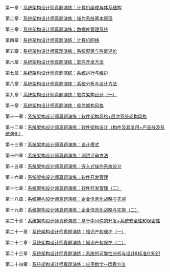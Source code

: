 第一章：[系统架构设计师真题演练：计算机组成与体系结构](https://mp.weixin.qq.com/s?__biz=Mzg5NTE5ODUzMA==&mid=2247486524&idx=1&sn=b36aff56cff480cea0f915a9b7c67371&chksm=c012b811f7653107dd3914f4ec2718bc8962dc856912b0639e1172b9b2d60d2ea93423956866&token=389628566&lang=zh_CN#rd)

第二章：[系统架构设计师真题演练：操作系统基本原理](https://mp.weixin.qq.com/s?__biz=Mzg5NTE5ODUzMA==&mid=2247486894&idx=1&sn=243aa35c900c54cc47a36182ed398c64&chksm=c012b983f7653095355d001b846e6233aa2f4ab72493f63cec0602996a0dc1f2ecbeda407fb0&token=389628566&lang=zh_CN#rd)

第三章：[系统架构设计师真题演练：数据库管理系统](https://mp.weixin.qq.com/s?__biz=Mzg5NTE5ODUzMA==&mid=2247487340&idx=1&sn=f81107eb48c8fc60dddc37cb17ab4f82&chksm=c012bb41f765325702f95c5fc58d2f2503646f127f1738f0cad52a1b08a65b91d73bb7cd4337&token=389628566&lang=zh_CN#rd)

第四章：[系统架构设计师真题演练：计算机网络](https://mp.weixin.qq.com/s?__biz=Mzg5NTE5ODUzMA==&mid=2247487664&idx=1&sn=1a223e759e64f1b3d7d240568e823df7&chksm=c012a49df7652d8bc82d87886707c99e084a7ab7d48bab7bfd7004efb940014b8ef2dc65bf00&token=389628566&lang=zh_CN#rd)


第五章：[系统架构设计师真题演练：系统配置与性能评价](https://mp.weixin.qq.com/s?__biz=Mzg5NTE5ODUzMA==&mid=2247488086&idx=1&sn=89dff68078fcce60bf36d643cff83b60&chksm=c012a67bf7652f6df77961b7946e51c8f0f6d52b7557c5ec0bfd7c534dd5eed668bffa03cd9f&token=389628566&lang=zh_CN#rd)

第六章：[系统架构设计师真题演练：软件开发方法](https://mp.weixin.qq.com/s?__biz=Mzg5NTE5ODUzMA==&mid=2247489024&idx=1&sn=b007850f990281e23d4ecdb3dec39048&chksm=c012a22df7652b3bfac7576c50de226eca2dbd122c133753ef2a3c8b19e75d6d0c009e117747&token=389628566&lang=zh_CN#rd)

第七章：[系统架构设计师真题演练：系统运行与维护](https://mp.weixin.qq.com/s?__biz=Mzg5NTE5ODUzMA==&mid=2247489070&idx=1&sn=4c66a073b2d0b9f8268c14c0f49f938e&chksm=c012a203f7652b15d00c05679644919ad9a6ce3a2a5500da2bf006520d5ec9bf99a646908dba&token=389628566&lang=zh_CN#rd)

第八章：[系统架构设计师真题演练：系统分析与设计方法](https://mp.weixin.qq.com/s?__biz=Mzg5NTE5ODUzMA==&mid=2247489663&idx=1&sn=0f744daa734ed3b5a39ad896b1e54db7&chksm=c012ac52f7652544ae8117e53491a219413a89da6c51eca3ab217e687bd12c272098dfba677f&token=331508428&lang=zh_CN#rd)

第九章：[系统架构设计师真题演练：软件架构设计（一）](https://mp.weixin.qq.com/s?__biz=Mzg5NTE5ODUzMA==&mid=2247491838&idx=1&sn=d7dd3474586ba87342f89b4ce935c55c&chksm=c01154d3f766ddc5941d758a0a5312fe9f91317eb68d6c407d5baaeea9f12d2a1ad487a95887&token=725725540&lang=zh_CN#rd)


第十章：[系统架构设计师真题演练：软件架构风格](https://mp.weixin.qq.com/s?__biz=Mzg5NTE5ODUzMA==&mid=2247491976&idx=1&sn=836d27b4700c45a30d8e1f44b613b259&chksm=c01155a5f766dcb34609b8cad3981904268f753cee2e2d1b71b5676e2a7fa943e34be7403ba7&token=932839451&lang=zh_CN#rd)

第十一章：[系统架构设计师真题演练：软件架构风格+层次系统架构风格](https://mp.weixin.qq.com/s?__biz=Mzg5NTE5ODUzMA==&mid=2247492341&idx=1&sn=30daf755ea2a127cc320011a9b398159&chksm=c01156d8f766dfce7f9550e10431331f51c526b30512a82cf8867bee4ed80d54d91b3583b8ed&token=932839451&lang=zh_CN#rd)

第十二章：[系统架构设计师真题演练：软件架构设计（构件及其复用+产品线及系统演化）](https://mp.weixin.qq.com/s?__biz=Mzg5NTE5ODUzMA==&mid=2247492512&idx=1&sn=71765804e699fd3ce54605d6c2542cf7&chksm=c011578df766de9b21ee646e4f79e475ab3874db9e19306a5aba48834dc9b73350afef6e9764&token=932839451&lang=zh_CN#rd)


第十三章：[系统架构设计师真题演练：设计模式](https://mp.weixin.qq.com/s?__biz=Mzg5NTE5ODUzMA==&mid=2247492881&idx=1&sn=7c2e3f0d7e9589be943143d4cd8b2781&chksm=c011513cf766d82ae9e151f2515ff881151ee578f0004d709f5dd285aeaad16149bc666bed11&token=932839451&lang=zh_CN#rd)


第十四章：[系统架构设计师真题演练：测试评审方法](https://mp.weixin.qq.com/s?__biz=Mzg5NTE5ODUzMA==&mid=2247493821&idx=2&sn=9bdcac21497ee66fe6be56f796e4e859&chksm=c0115c90f766d586cf6270bce1307990c37e15f9b7740cf2f3de717f8f71559d9bd9b7041117&token=932839451&lang=zh_CN#rd)


第十五章：[系统架构设计师真题演练：嵌入式操作系统设计](https://mp.weixin.qq.com/s?__biz=Mzg5NTE5ODUzMA==&mid=2247493821&idx=1&sn=a7d94de743577388752cea2bb893bd68&chksm=c0115c90f766d58631b9ea4e6544d3f25694f4807fc106e266427a7bb0adb33f3d70fe769f3a&token=932839451&lang=zh_CN#rd)

第十六章：[系统架构设计师真题演练：软件开发管理](https://mp.weixin.qq.com/s?__biz=Mzg5NTE5ODUzMA==&mid=2247493931&idx=1&sn=5e707f3e85f9bd51dfd16b2ee5e035fb&chksm=c0115d06f766d41064084ac70a6a2c6c478f33d51901048bd6c7a4376c8180e816903b98c075&token=1526002837&lang=zh_CN#rd)


第十七章：[系统架构设计师真题演练：软件开发管理（二）](https://mp.weixin.qq.com/s?__biz=Mzg5NTE5ODUzMA==&mid=2247494043&idx=1&sn=e71167b195db5844cac5d1a9ff29d2fd&chksm=c0115db6f766d4a0a651be84bae1339796f783c3924589d29ced70f130657e31de3a58b93ebe&token=1526002837&lang=zh_CN#rd)

第十八章：[系统架构设计师真题演练：企业信息化战略与实施](https://mp.weixin.qq.com/s?__biz=Mzg5NTE5ODUzMA==&mid=2247494174&idx=1&sn=a6914faa31a9f137171f105d815db427&chksm=c0115e33f766d72585c6dc2aceac6260cb178926af594bf6376b5fe5c80613b04451086d6bf6&token=1526002837&lang=zh_CN#rd)

第十九章：[系统架构设计师真题演练：企业信息化战略与实施（二）](https://mp.weixin.qq.com/s?__biz=Mzg5NTE5ODUzMA==&mid=2247494433&idx=1&sn=da360165cc078c6f12a16cabb20f27f1&chksm=c0115f0cf766d61a4b275515158a033592538bc1affffbeda60ec2cfac736ed8884b68ad68ff&token=1526002837&lang=zh_CN#rd)

第二十章：[系统架构设计师真题演练：基于中间件的开发+系统安全性和保密性](https://mp.weixin.qq.com/s?__biz=Mzg5NTE5ODUzMA==&mid=2247494531&idx=1&sn=a654c2b98281137883fbee830eef4163&chksm=c0115faef766d6b8654cd22487361f7df828f5e35f31c6d1ba1f0752e8fabc130bac6a41ae4c&token=747430162&lang=zh_CN#rd)

第二十一章：[系统架构设计师真题演练：知识产权保护（一）](https://mp.weixin.qq.com/s?__biz=Mzg5NTE5ODUzMA==&mid=2247494705&idx=1&sn=ee3544aac156b497c86b2a37767d924d&chksm=c011581cf766d10a77b656fee3e5b6edeeef31931f9fcdee2d465f8d65eacbddf1bbeb029939&token=747430162&lang=zh_CN#rd)

第二十二章：[系统架构设计师真题演练：知识产权保护（二）](https://mp.weixin.qq.com/s?__biz=Mzg5NTE5ODUzMA==&mid=2247494776&idx=1&sn=85ca0d5e2b1103faef0b570c5ccc09a7&chksm=c0115855f766d1438d7c330c5a2559dd9e97af35adaef49bf164f9bc1e423baaac3d61d01837&token=747430162&lang=zh_CN#rd)

第二十三章：[系统架构设计师真题演练：系统的可靠性分析与设计&标准化知识](https://mp.weixin.qq.com/s?__biz=Mzg5NTE5ODUzMA==&mid=2247494803&idx=1&sn=04efeb468a88e9fe8553052e31b3d79d&chksm=c01158bef766d1a859413e40dee6ff2ed1b0fba42b2c144acb5a1b2704d8878e8c99a1b067fc&token=1378621469&lang=zh_CN#rd)

第二十四章：[系统架构设计师真题演练：应用数学--运筹方法](https://mp.weixin.qq.com/s?__biz=Mzg5NTE5ODUzMA==&mid=2247494837&idx=1&sn=99679bb6a77945f422e72d26a6ea71ac&chksm=c0115898f766d18e22bc999464fbf997ccea5ef6fa39007d5b355245f8fc4ebd82348a7121bf&token=1745554431&lang=zh_CN#rd)
